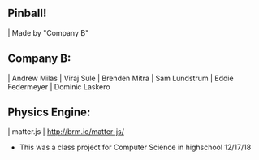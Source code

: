  ## Pinball!
 |      Made by "Company B"

## Company B:
 |      Andrew Milas
 |      Viraj Sule
 |      Brenden Mitra
 |      Sam Lundstrum
 |      Eddie Federmeyer
 |      Dominic Laskero

## Physics Engine:
 |      matter.js
 |      http://brm.io/matter-js/
 
 * This was a class project for Computer Science in highschool
 12/17/18
